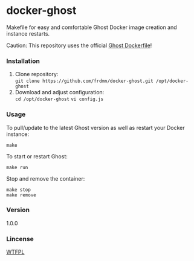 docker-ghost
============

Makefile for easy and comfortable Ghost Docker image creation and instance restarts.

Caution: This repository uses the official [Ghost Dockerfile](https://registry.hub.docker.com/u/dockerfile/ghost/dockerfile/)!

### Installation

1. Clone repository:  
  `git clone https://github.com/frdmn/docker-ghost.git /opt/docker-ghost`
1. Download and adjust configuration:  
  `cd /opt/docker-ghost`
  `vi config.js`  

### Usage

To pull/update to the latest Ghost version as well as restart your Docker instance:

`make`

To start or restart Ghost:

`make run`

Stop and remove the container:

`make stop`  
`make remove`  

### Version
1.0.0

### Lincense
[WTFPL](LICENSE)
